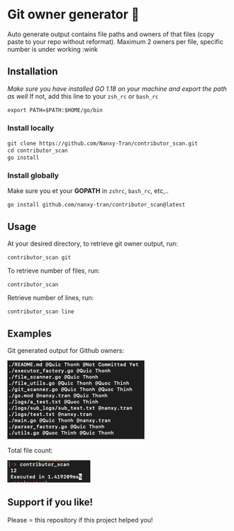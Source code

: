 # Git owner generator 🔎
Auto generate output contains file paths and owners of that files (copy paste to your repo without reformat). 
Maximum 2 owners per file, specific number is under working :wink

## Installation <br /> 
*Make sure you have installed GO 1.18 on your machine and export the path as well*
If not, add this line to your `zsh_rc` or `bash_rc`
```
export PATH=$PATH:$HOME/go/bin
```
### Install locally
```shell
git clone https://github.com/Nanxy-Tran/contributor_scan.git  
cd contributor_scan
go install
```

### Install globally
Make sure you et your **GOPATH** in `zshrc`, `bash_rc`, etc,..
```shell
go install github.com/nanxy-tran/contributor_scan@latest
```
  
## Usage
At your desired directory, to retrieve git owner output, run: <br>
```
contributor_scan git
```

To retrieve number of files, run: <br>
```
contributor_scan
```

Retrieve number of lines, run: <br>
```
contributor_scan line
```

## Examples 
Git generated output for Github owners: <br>

![img.png](img.png)

Total file count: <br>

![img_1.png](img_1.png)


## Support if you like!
Please ⭐️ this repository if this project helped you!
